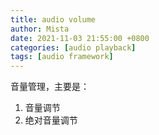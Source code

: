 ```yaml
---
title: audio volume
author: Mista
date: 2021-11-03 21:55:00 +0800
categories: [audio playback]
tags: [audio framework]
---
```


音量管理，主要是：

1. 音量调节
2. 绝对音量调节

